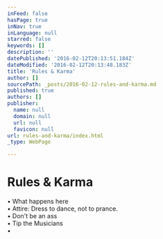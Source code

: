 ```yaml
---
inFeed: false
hasPage: true
inNav: true
inLanguage: null
starred: false
keywords: []
description: ''
datePublished: '2016-02-12T20:13:51.184Z'
dateModified: '2016-02-12T20:13:48.183Z'
title: 'Rules & Karma'
author: []
sourcePath: _posts/2016-02-12-rules-and-karma.md
published: true
authors: []
publisher:
  name: null
  domain: null
  url: null
  favicon: null
url: rules-and-karma/index.html
_type: WebPage

---
```

# Rules & Karma

• What happens here  
• Attire: Dress to dance, not to prance.  
• Don't be an ass  
• Tip the Musicians  
•